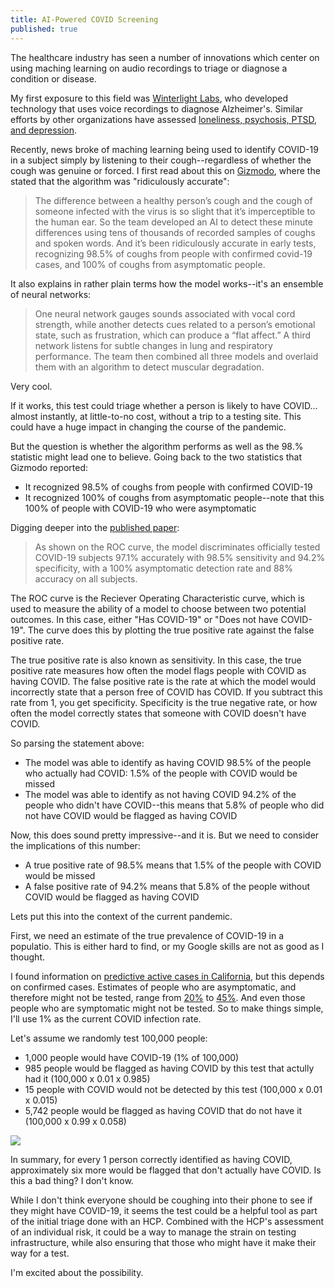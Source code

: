 ```yaml
---
title: AI-Powered COVID Screening
published: true
---
```

The healthcare industry has seen a number of innovations which center on using maching learning on audio recordings to triage or diagnose a condition or disease.

My first exposure to this field was [Winterlight Labs](https://winterlightlabs.com/), who developed technology that uses voice recordings to diagnose Alzheimer's. Similar efforts by other organizations have assessed [loneliness, psychosis, PTSD, and depression](https://newatlas.com/health-wellbeing/ai-loneliness-natural-speech-language/).

Recently, news broke of maching learning being used to identify COVID-19 in a subject simply by listening to their cough--regardless of whether the cough was genuine or forced. I first read about this on [Gizmodo](https://gizmodo.com/this-ai-can-tell-if-you-have-covid-19-just-by-listening-1845540851), where the stated that the algorithm was "ridiculously accurate":

> The difference between a healthy person’s cough and the cough of someone infected with the virus is so slight that it’s imperceptible to the human ear. So the team developed an AI to detect these minute differences using tens of thousands of recorded samples of coughs and spoken words. And it’s been ridiculously accurate in early tests, recognizing 98.5% of coughs from people with confirmed covid-19 cases, and 100% of coughs from asymptomatic people.

It also explains in rather plain terms how the model works--it's an ensemble of neural networks:

> One neural network gauges sounds associated with vocal cord strength, while another detects cues related to a person’s emotional state, such as frustration, which can produce a “flat affect.” A third network listens for subtle changes in lung and respiratory performance. The team then combined all three models and overlaid them with an algorithm to detect muscular degradation.

Very cool. 

If it works, this test could triage whether a person is likely to have COVID... almost instantly, at little-to-no cost, without a trip to a testing site. This could have a huge impact in changing the course of the pandemic. 

But the question is whether the algorithm performs as well as the 98.% statistic might lead one to believe. Going back to the two statistics that Gizmodo reported:

*   It recognized 98.5% of coughs from people with confirmed COVID-19
*   It recognized 100% of coughs from asymptomatic people--note that this 100% of people with COVID-19 who were asymptomatic

Digging deeper into the [published paper](https://ieeexplore.ieee.org/stamp/stamp.jsp?tp=&arnumber=9208795):

> As shown on the ROC curve, the model discriminates officially tested COVID-19 subjects 97.1% accurately with 98.5% sensitivity and 94.2% specificity, with a 100% asymptomatic detection rate and 88% accuracy on all subjects.

The ROC curve is the Reciever Operating Characteristic curve, which is used to measure the ability of a model to choose between two potential outcomes. In this case, either "Has COVID-19" or "Does not have COVID-19". The curve does this by plotting the true positive rate against the false positive rate.

The true positive rate is also known as sensitivity. In this case, the true positive rate measures how often the model flags people with COVID as having COVID. The false positive rate is the rate at which the model would incorrectly state that a person free of COVID has COVID. If you subtract this rate from 1, you get specificity. Specificity is the true negative rate, or how often the model correctly states that someone with COVID doesn't have COVID.

So parsing the statement above:

*   The model was able to identify as having COVID 98.5% of the people who actually had COVID: 1.5% of the people with COVID would be missed
*   The model was able to identify as not having COVID 94.2% of the people who didn't have COVID--this means that 5.8% of people who did not have COVID would be flagged as having COVID

Now, this does sound pretty impressive--and it is. But we need to consider the implications of this number:

*   A true positive rate of 98.5% means that 1.5% of the people with COVID would be missed
*   A false positive rate of 94.2% means that 5.8% of the people without COVID would be flagged as having COVID

Lets put this into the context of the current pandemic. 

First, we need an estimate of the true prevalence of COVID-19 in a populatio. This is either hard to find, or my Google skills are not as good as I thought. 

I found information on [predictive active cases in California](https://www.cpp.edu/~clange/covid19/Covid19ReportCaliforniaIntAct.html), but this depends on confirmed cases. Estimates of people who are asymptomatic, and therefore might not be tested, range from [20%](https://www.healthline.com/health-news/20-percent-of-people-with-covid-19-are-asymptomatic-but-can-spread-the-disease) to [45%](https://www.acpjournals.org/doi/10.7326/M20-3012). And even those people who are symptomatic might not be tested. So to make things simple, I'll use 1% as the current COVID infection rate. 

Let's assume we randomly test 100,000 people:

*   1,000 people would have COVID-19 (1% of 100,000)
*   985 people would be flagged as having COVID by this test that actully had it (100,000 x 0.01 x 0.985)
*   15 people with COVID would not be detected by this test (100,000 x 0.01 x 0.015)
*   5,742 people would be flagged as having COVID that do not have it (100,000 x 0.99 x 0.058)


![](https://digitalgraphiteblog.files.wordpress.com/2020/11/false_positive_1.png) 

In summary, for every 1 person correctly identified as having COVID, approximately six more would be flagged that don't actually have COVID. Is this a bad thing? I don't know. 

While I don't think everyone should be coughing into their phone to see if they might have COVID-19, it seems the test could be a helpful tool as part of the initial triage done with an HCP. Combined with the HCP's assessment of an individual risk, it could be a way to manage the strain on testing infrastructure, while also ensuring that those who might have it make their way for a test.

I'm excited about the possibility.

